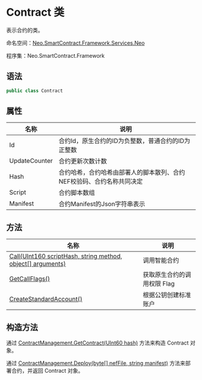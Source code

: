 # Contract 类

表示合约的类。

命名空间：[Neo.SmartContract.Framework.Services.Neo](../neo.md)

程序集：Neo.SmartContract.Framework

## 语法

```c#
public class Contract
```

## 属性

| 名称       | 说明                             |
| ---------- | -------------------------------- |
| Id     | 合约Id，原生合约的ID为负整数，普通合约的ID为正整数 |
| UpdateCounter | 合约更新次数计数             |
| Hash  | 合约哈希，合约哈希由部署人的脚本散列、合约NEF校验码、合约名称共同决定 |
| Script  | 合约脚本数组  |
| Manifest  | 合约Manifest的Json字符串表示  |

## 方法

| 名称                                       | 说明              |
| ---------------------------------------- | --------------- |
| [Call(UInt160 scriptHash, string method, object[] arguments)](Contract/Call.md) | 调用智能合约    |
| [GetCallFlags()](Contract/GetCallFlags.md)         | 获取原生合约的调用权限 Flag |
| [CreateStandardAccount()](Contract/CreateStandardAccount.md)         | 根据公钥创建标准账户 |

## 构造方法

通过 [ContractManagement.GetContract(UInt60 hash)](ContractManagement/GetContract.md) 方法来构造 Contract 对象。

通过 [ContractManagement.Deploy(byte[] nefFile, string manifest)](ContractManagement/Deploy.md) 方法来部署合约，并返回 Contract 对象。

